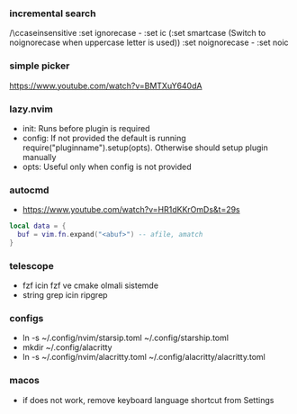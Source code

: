 ### incremental search
/\ccaseinsensitive
:set ignorecase - :set ic (:set smartcase (Switch to noignorecase when uppercase letter is used))
:set noignorecase - :set noic

### simple picker
https://www.youtube.com/watch?v=BMTXuY640dA

### lazy.nvim
- init: Runs before plugin is required
- config: If not provided the default is running require("pluginname").setup(opts). Otherwise should setup plugin manually
- opts: Useful only when config is not provided

### autocmd
- https://www.youtube.com/watch?v=HR1dKKrOmDs&t=29s
```lua
local data = {
  buf = vim.fn.expand("<abuf>") -- afile, amatch
}
```

### telescope
- fzf icin fzf ve cmake olmali sistemde
- string grep icin ripgrep

### configs
- ln -s ~/.config/nvim/starsip.toml ~/.config/starship.toml
- mkdir ~/.config/alacritty
- ln -s ~/.config/nvim/alacritty.toml ~/.config/alacritty/alacritty.toml

### macos
-  if <C-Space> does not work, remove keyboard language shortcut from Settings
